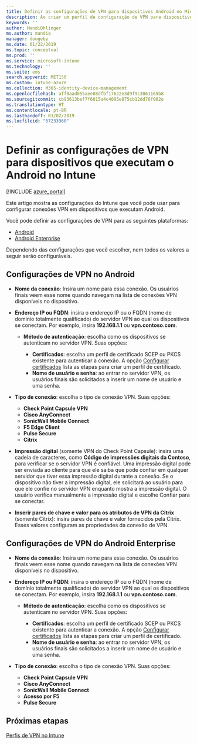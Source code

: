 ```yaml
---
title: Definir as configurações de VPN para dispositivos Android no Microsoft Intune – Azure | Microsoft Docs
description: Ao criar um perfil de configuração de VPN para dispositivos Android e Android for Work, insira o nome da conexão, o endereço IP ou o FQDN do servidor VPN, escolha como os usuários se autenticam no servidor VPN e, em seguida, escolha os tipos de conexão Citrix, SonicWall, Check Point Capsule, Pulse Secure e Microsoft Edge.
keywords: ''
author: MandiOhlinger
ms.author: mandia
manager: dougeby
ms.date: 01/22/2019
ms.topic: conceptual
ms.prod: ''
ms.service: microsoft-intune
ms.technology: ''
ms.suite: ems
search.appverid: MET150
ms.custom: intune-azure
ms.collection: M365-identity-device-management
ms.openlocfilehash: aff0aad055aee08dfbf17622e3d9f9c3061165b8
ms.sourcegitcommit: cb93613bef7f6015a4c4095e875cb12dd76f002e
ms.translationtype: HT
ms.contentlocale: pt-BR
ms.lasthandoff: 03/02/2019
ms.locfileid: "57233960"
---
```

# <a name="configure-vpn-settings-for-devices-running-android-in-intune"></a>Definir as configurações de VPN para dispositivos que executam o Android no Intune

[!INCLUDE [azure_portal](./includes/azure_portal.md)]

Este artigo mostra as configurações do Intune que você pode usar para configurar conexões VPN em dispositivos que executam Android.

Você pode definir as configurações de VPN para as seguintes plataformas:

- [Android](#android-vpn-settings)
- [Android Enterprise](#android-enterprise-vpn-settings)

Dependendo das configurações que você escolher, nem todos os valores a seguir serão configuráveis.

## <a name="android-vpn-settings"></a>Configurações de VPN no Android

- **Nome da conexão**: Insira um nome para essa conexão. Os usuários finais veem esse nome quando navegam na lista de conexões VPN disponíveis no dispositivo.
- **Endereço IP ou FQDN**: insira o endereço IP ou o FQDN (nome de domínio totalmente qualificado) do servidor VPN ao qual os dispositivos se conectam. Por exemplo, insira **192.168.1.1** ou **vpn.contoso.com**.

  - **Método de autenticação**: escolha como os dispositivos se autenticam no servidor VPN. Suas opções:

    - **Certificados**: escolha um perfil de certificado SCEP ou PKCS existente para autenticar a conexão. A opção [Configurar certificados](certificates-configure.md) lista as etapas para criar um perfil de certificado.
    - **Nome de usuário e senha**: ao entrar no servidor VPN, os usuários finais são solicitados a inserir um nome de usuário e uma senha.

- **Tipo de conexão**: escolha o tipo de conexão VPN. Suas opções:

  - **Check Point Capsule VPN**
  - **Cisco AnyConnect**
  - **SonicWall Mobile Connect**
  - **F5 Edge Client**
  - **Pulse Secure**
  - **Citrix**

- **Impressão digital** (somente VPN do Check Point Capsule): insira uma cadeia de caracteres, como **Código de impressões digitais da Contoso**, para verificar se o servidor VPN é confiável. Uma impressão digital pode ser enviada ao cliente para que ele saiba que pode confiar em qualquer servidor que tiver essa impressão digital durante a conexão. Se o dispositivo não tiver a impressão digital, ele solicitará ao usuário para que ele confie no servidor VPN enquanto mostra a impressão digital. O usuário verifica manualmente a impressão digital e escolhe Confiar para se conectar.
- **Inserir pares de chave e valor para os atributos de VPN da Citrix** (somente Citrix): insira pares de chave e valor fornecidos pela Citrix. Esses valores configuram as propriedades da conexão de VPN.

## <a name="android-enterprise-vpn-settings"></a>Configurações de VPN do Android Enterprise

- **Nome da conexão**: Insira um nome para essa conexão. Os usuários finais veem esse nome quando navegam na lista de conexões VPN disponíveis no dispositivo.
- **Endereço IP ou FQDN**: insira o endereço IP ou o FQDN (nome de domínio totalmente qualificado) do servidor VPN ao qual os dispositivos se conectam. Por exemplo, insira **192.168.1.1** ou **vpn.contoso.com**.

  - **Método de autenticação**: escolha como os dispositivos se autenticam no servidor VPN. Suas opções:
  
    - **Certificados**: escolha um perfil de certificado SCEP ou PKCS existente para autenticar a conexão. A opção [Configurar certificados](certificates-configure.md) lista as etapas para criar um perfil de certificado.
    - **Nome de usuário e senha**: ao entrar no servidor VPN, os usuários finais são solicitados a inserir um nome de usuário e uma senha.

- **Tipo de conexão**: escolha o tipo de conexão VPN. Suas opções:

  - **Check Point Capsule VPN**
  - **Cisco AnyConnect**
  - **SonicWall Mobile Connect**
  - **Acesso por F5**
  - **Pulse Secure**

## <a name="next-steps"></a>Próximas etapas
[Perfis de VPN no Intune](vpn-settings-configure.md)
